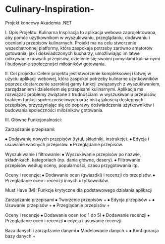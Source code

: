 # Culinary-Inspiration-
Projekt końcowy Akademia .NET

I. Opis Projektu:
Kulinarna Inspiracja to aplikacja webowa zaprojektowana, aby pomóc użytkownikom w wyszukiwaniu, przeglądaniu, dodawaniu i ocenianiu przepisów kulinarnych. Projekt ma na celu stworzenie wszechstronnej platformy, która zaspokaja potrzeby zarówno amatorów gotowania, jak i doświadczonych kucharzy, umożliwiając im łatwe odkrywanie nowych przepisów, dzielenie się swoimi pomysłami kulinarnymi i budowanie społeczności miłośników gotowania.

II. Cel projektu:
Celem projektu jest stworzenie kompleksowej i łatwej w użyciu aplikacji webowej, która zaspokoi potrzeby kulinarne użytkowników poprzez dostarczenie szerokiej gamy funkcji związanych z wyszukiwaniem, zarządzaniem i dzieleniem się przepisami kulinarnymi. Aplikacja ma rozwiązać problemy związane z trudnościami w wyszukiwaniu przepisów, brakiem funkcji społecznościowych oraz niską jakością dostępnych przepisów, przyczyniając się do poprawy doświadczenia użytkowników i budowania społeczności miłośników gotowania.

III. Główne Funkcjonalności:

Zarządzanie przepisami:

⦁	Dodawanie nowych przepisów (tytuł, składniki, instrukcje).
⦁	Edycja i usuwanie własnych przepisów.
⦁	Przeglądanie przepisów.

Wyszukiwanie i filtrowanie:
⦁	Wyszukiwanie przepisów po nazwie, składnikach, kategoriach (np. dania główne, desery).
⦁	Filtrowanie przepisów według oceny, popularności, czasu przygotowania itp.


Oceny i recenzje:
⦁	Dodawanie ocen (gwiazdki) i recenzji do przepisów.
⦁	Przeglądanie ocen i recenzji innych użytkowników.

Must Have (M): Funkcje krytyczne dla podstawowego działania aplikacji

 Zarządzanie przepisami
⦁	Tworzenie przepisów +
⦁	Edycja przepisów +
⦁	Usuwanie przepisów +
⦁	Przeglądanie przepisów +

Oceny i recenzje
⦁	Dodawanie ocen (od 1 do 5)
⦁	Dodawanie recenzji
⦁	Przeglądanie ocen i recenzji
⦁	edycja i usuwanie recenzji

 Baza danych i zarządzanie danymi
⦁	Modelowanie danych + 
⦁	Konfiguracja bazy danych +
